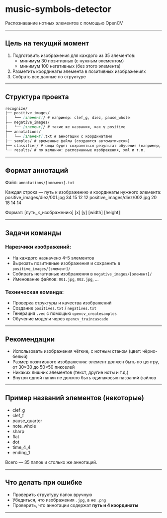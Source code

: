 # music-symbols-detector
 Распознавание нотных элементов с помощью OpenCV

---

## Цель на текущий момент

1. Подготовить изображения для каждого из 35 элементов:
   - минимум 30 позитивных (с нужным элементом)
   - минимум 100 негативных (без этого элемента)
2. Разметить координаты элемента в позитивных изображениях
3. Собрать все данные по структуре

---

## Структура проекта

```md
recognize/
├── positive_images/
│   └── [элемент]/ # например: clef_g, diez, pause_whole
├── negative_images/
│   └── [элемент]/ # такие же названия, как у positive
├── annotations/
│   └── [элемент].txt # аннотации с координатами
├── samples/ # временные файлы (создаются автоматически)
├── classifier/ # сюда будет сохраняться результат обучения (например, diez.xml)
└── results/ # по желанию: распознанные изображения, xml и т.п.
```

---

## Формат аннотаций

Файл: `annotations/[элемент].txt`

Каждая строка — путь к изображению и координаты нужного элемента:
  positive_images/diez/001.jpg 34 15 12 12
  positive_images/diez/002.jpg 20 18 14 14


Формат:
[путь_к_изображению] [x] [y] [width] [height]

---

## Задачи команды

### Нарезчики изображений:
- На каждого назначено 4–5 элементов
- Вырезать позитивные изображения и сохранить в `positive_images/[элемент]/`
- Собирать негативные изображения в `negative_images/[элемент]/`
- Именование файлов: `001.jpg`, `002.jpg`, ...

### Техническая команда:
- Проверка структуры и качества изображений
- Создание `positives.txt` / `negatives.txt`
- Генерация `.vec` с помощью `opencv_createsamples`
- Обучение модели через `opencv_traincascade`

---

## Рекомендации

- Использовать изображения чёткие, с нотным станом (цвет: чёрно-белый)
- Размер позитивного изображения: элемент должен быть по центру, от 30×30 до 50×50 пикселей
- Никаких лишних элементов (текст, другие ноты и т.д.)
- Внутри одной папки не должно быть одинаковых названий файлов

---

## Пример названий элементов (некоторые)

- clef_g
- clef_f
- pause_quarter
- note_whole
- sharp
- flat
- dot
- time_4_4
- ending_1

Всего — 35 папок и столько же аннотаций.

---

## Что делать при ошибке

- Проверить структуру папок вручную
- Убедиться, что изображения `.jpg`, а не `.png`
- Проверить, что аннотации содержат **путь и 4 координаты**

---



